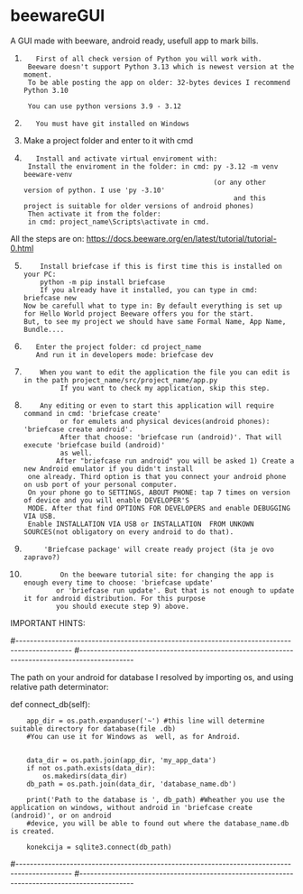 # beewareGUI
A GUI made with beeware, android ready, usefull app to mark bills.

1)        First of all check version of Python you will work with.
        Beeware doesn't support Python 3.13 which is newest version at the moment.
        To be able posting the app on older: 32-bytes devices I recommend Python 3.10
        
        You can use python versions 3.9 - 3.12

2)        You must have git installed on Windows

3)    Make a project folder and enter to it with cmd

4)        Install and activate virtual enviroment with:
        Install the enviroment in the folder: in cmd: py -3.12 -m venv beeware-venv
                                                      (or any other version of python. I use 'py -3.10'
                                                           and this project is suitable for older versions of android phones)
        Then activate it from the folder:
        in cmd: project_name\Scripts\activate in cmd.

All the steps are on: https://docs.beeware.org/en/latest/tutorial/tutorial-0.html


5)         Install briefcase if this is first time this is installed on your PC:
           python -m pip install briefcase
           If you already have it installed, you can type in cmd: briefcase new
       Now be carefull what to type in: By default everything is set up for Hello World project Beeware offers you for the start.
       But, to see my project we should have same Formal Name, App Name, Bundle....

7)        Enter the project folder: cd project_name
          And run it in developers mode: briefcase dev

8)         When you want to edit the application the file you can edit is in the path project_name/src/project_name/app.py
                If you want to check my application, skip this step.

9)         Any editing or even to start this application will require command in cmd: 'briefcase create' 
                or for emulets and physical devices(android phones): 'briefcase create android'.
                After that choose: 'briefcase run (android)'. That will execute 'briefcase build (android)'
                as well.
               After "briefcase run android" you will be asked 1) Create a new Android emulator if you didn't install 
        one already. Third option is that you connect your android phone on usb port of your personal computer.
        On your phone go to SETTINGS, ABOUT PHONE: tap 7 times on version of device and you will enable DEVELOPER'S
        MODE. After that find OPTIONS FOR DEVELOPERS and enable DEBUGGING VIA USB.
        Enable INSTALLATION VIA USB or INSTALLATION  FROM UNKOWN SOURCES(not obligatory on every android to do that).


       
11)          'Briefcase package' will create ready project (šta je ovo zapravo?)

12)              On the beeware tutorial site: for changing the app is enough every time to choose: 'briefcase update'
                or 'briefcase run update'. But that is not enough to update it for android distribution. For this purpose
                you should execute step 9) above.

             


       

IMPORTANT HINTS:

#---------------------------------------------------------------------------------------------
#---------------------------------------------------------------------------------------------

The path on your android for database I resolved by importing os, and using relative path determinator:

def connect_db(self):

        app_dir = os.path.expanduser('~') #this line will determine suitable directory for database(file .db)
        #You can use it for Windows as  well, as for Android.

        
        data_dir = os.path.join(app_dir, 'my_app_data')
        if not os.path.exists(data_dir):
            os.makedirs(data_dir)
        db_path = os.path.join(data_dir, 'database_name.db')

        print('Path to the database is ', db_path) #Wheather you use the application on windows, without android in 'briefcase create (android)', or on android
        #device, you will be able to found out where the database_name.db is created.
 
        konekcija = sqlite3.connect(db_path)
#---------------------------------------------------------------------------------------------
#---------------------------------------------------------------------------------------------





        
